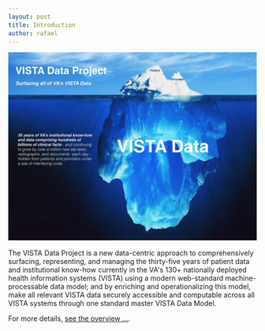```yaml
---
layout: post
title: Introduction
author: rafael
---
```


![vdpiceberg](/assets/vdp-iceberg.jpg)


The VISTA Data Project is a new data-centric approach to comprehensively surfacing, representing, and managing the thirty-five years of patient data and institutional know-how currently in the VA's 130+ nationally deployed health information systems (VISTA) using a modern  web-standard machine-processable data model; and by enriching and operationalizing this model, make all relevant VISTA data securely accessible and computable across all VISTA systems through one standard master VISTA Data Model.


For more details, [see the overview ...](https://github.com/vistadataproject/documents#vista-data-project).
